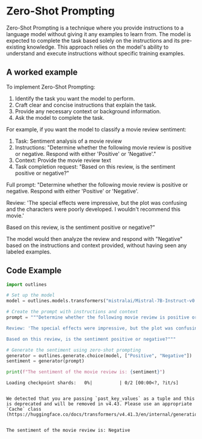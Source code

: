 # Zero-Shot Prompting


Zero-Shot Prompting is a technique where you provide instructions to a language model without giving it any examples to learn from. The model is expected to complete the task based solely on the instructions and its pre-existing knowledge. This approach relies on the model's ability to understand and execute instructions without specific training examples.
    

## A worked example


To implement Zero-Shot Prompting:

1. Identify the task you want the model to perform.
2. Craft clear and concise instructions that explain the task.
3. Provide any necessary context or background information.
4. Ask the model to complete the task.

For example, if you want the model to classify a movie review sentiment:

1. Task: Sentiment analysis of a movie review
2. Instructions: "Determine whether the following movie review is positive or negative. Respond with either 'Positive' or 'Negative'."
3. Context: Provide the movie review text
4. Task completion request: "Based on this review, is the sentiment positive or negative?"

Full prompt:
"Determine whether the following movie review is positive or negative. Respond with either 'Positive' or 'Negative'.

Review: 'The special effects were impressive, but the plot was confusing and the characters were poorly developed. I wouldn't recommend this movie.'

Based on this review, is the sentiment positive or negative?"

The model would then analyze the review and respond with "Negative" based on the instructions and context provided, without having seen any labeled examples.
    
## Code Example





```python
import outlines

# Set up the model
model = outlines.models.transformers("mistralai/Mistral-7B-Instruct-v0.1", device="cuda")

# Create the prompt with instructions and context
prompt = """Determine whether the following movie review is positive or negative. Respond with either 'Positive' or 'Negative'.

Review: 'The special effects were impressive, but the plot was confusing and the characters were poorly developed. I wouldn't recommend this movie.'

Based on this review, is the sentiment positive or negative?"""

# Generate the sentiment using zero-shot prompting
generator = outlines.generate.choice(model, ["Positive", "Negative"])
sentiment = generator(prompt)

print(f"The sentiment of the movie review is: {sentiment}")
```


    Loading checkpoint shards:   0%|          | 0/2 [00:00<?, ?it/s]


    We detected that you are passing `past_key_values` as a tuple and this is deprecated and will be removed in v4.43. Please use an appropriate `Cache` class (https://huggingface.co/docs/transformers/v4.41.3/en/internal/generation_utils#transformers.Cache)


    The sentiment of the movie review is: Negative


